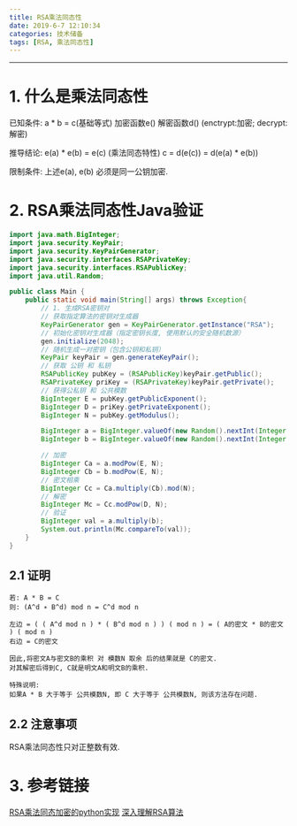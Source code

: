 ```yaml
---
title: RSA乘法同态性
date: 2019-6-7 12:10:34
categories: 技术储备
tags: [RSA, 乘法同态性]
---
```


----

<!-- more -->

# 1. 什么是乘法同态性

已知条件:
a * b = c(基础等式)
加密函数e() 解密函数d() (enctrypt:加密; decrypt:解密)

推导结论:
e(a) * e(b) = e(c) (乘法同态特性)
c = d(e(c)) = d(e(a) * e(b))

限制条件:
上述e(a), e(b) 必须是同一公钥加密.

# 2. RSA乘法同态性Java验证

```Java
import java.math.BigInteger;
import java.security.KeyPair;
import java.security.KeyPairGenerator;
import java.security.interfaces.RSAPrivateKey;
import java.security.interfaces.RSAPublicKey;
import java.util.Random;

public class Main {
    public static void main(String[] args) throws Exception{
        // 1. 生成RSA密钥对
        // 获取指定算法的密钥对生成器
        KeyPairGenerator gen = KeyPairGenerator.getInstance("RSA");
        // 初始化密钥对生成器（指定密钥长度, 使用默认的安全随机数源）
        gen.initialize(2048);
        // 随机生成一对密钥（包含公钥和私钥）
        KeyPair keyPair = gen.generateKeyPair();
        // 获取 公钥 和 私钥
        RSAPublicKey pubKey = (RSAPublicKey)keyPair.getPublic();
        RSAPrivateKey priKey = (RSAPrivateKey)keyPair.getPrivate();
        // 获得公私钥 和 公共模数
        BigInteger E = pubKey.getPublicExponent();
        BigInteger D = priKey.getPrivateExponent();
        BigInteger N = pubKey.getModulus();

        BigInteger a = BigInteger.valueOf(new Random().nextInt(Integer.MAX_VALUE));
        BigInteger b = BigInteger.valueOf(new Random().nextInt(Integer.MAX_VALUE));

        // 加密
        BigInteger Ca = a.modPow(E, N);
        BigInteger Cb = b.modPow(E, N);
        // 密文相乘
        BigInteger Cc = Ca.multiply(Cb).mod(N);
        // 解密
        BigInteger Mc = Cc.modPow(D, N);
        // 验证
        BigInteger val = a.multiply(b);
        System.out.println(Mc.compareTo(val));
    }
}
```

## 2.1 证明

```text
若: A * B = C
则: (A^d ∗ B^d) mod n = C^d mod n

左边 = ( ( A^d mod n ) * ( B^d mod n ) ) ( mod n ) = ( A的密文 * B的密文 ) ( mod n )
右边 = C的密文

因此,将密文A与密文B的乘积 对 模数N 取余 后的结果就是 C的密文.
对其解密后得到C, C就是明文A和明文B的乘积.

特殊说明:
如果A * B 大于等于 公共模数N, 即 C 大于等于 公共模数N, 则该方法存在问题.
```

## 2.2 注意事项

RSA乘法同态性只对正整数有效.

#  3. 参考链接

[RSA乘法同态加密的python实现](https://blog.csdn.net/u014418725/article/details/82883220)
[深入理解RSA算法](https://www.jianshu.com/p/2af68dabd093)